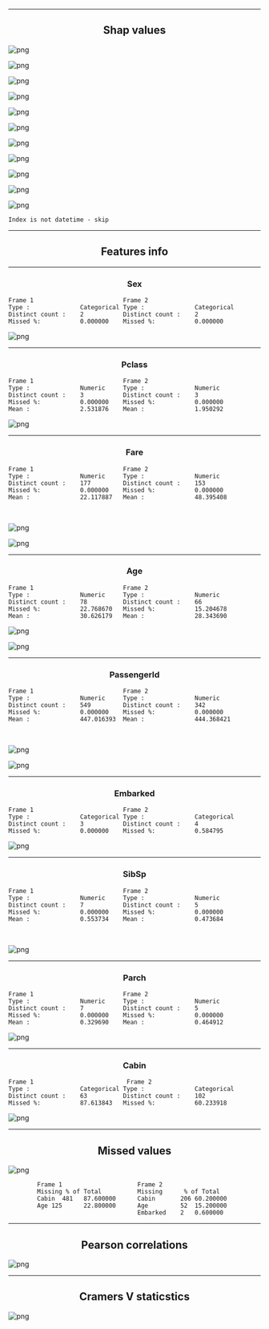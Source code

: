 <hr>



<h2 align="center">Shap values</h2>


    
      



![png](output_12_4.png)



![png](output_12_5.png)



![png](output_12_6.png)



![png](output_12_7.png)



![png](output_12_8.png)



![png](output_12_9.png)



![png](output_12_10.png)



![png](output_12_11.png)



![png](output_12_12.png)



![png](output_12_13.png)



![png](output_12_14.png)


    Index is not datetime - skip
    
     
    



<hr>



<h2 align="center">Features info</h2>


    
      
    
     



<hr>



<h3 align="center">Sex</h3>

    
    Frame 1                         Frame 2
    Type :	            Categorical	Type :	            Categorical
    Distinct count :	2	        Distinct count :	2
    Missed %:	        0.000000    Missed %:	        0.000000  


![png](output_12_24.png)


    
     



<hr>



<h3 align="center">Pclass</h3>


    
     

    Frame 1                         Frame 2
    Type :	            Numeric	    Type :	            Numeric
    Distinct count :	3	        Distinct count :	3
    Missed %:	        0.000000    Missed %:	        0.000000  
    Mean :	            2.531876    Mean :	            1.950292

    
     



![png](output_12_31.png)


    
     



<hr>



<h3 align="center">Fare</h3>


    
     



    Frame 1                         Frame 2
    Type :	            Numeric	    Type :	            Numeric
    Distinct count :	177	        Distinct count :	153
    Missed %:	        0.000000    Missed %:	        0.000000  
    Mean :	            22.117887   Mean :	            48.395408

 


    
     



![png](output_12_38.png)



![png](output_12_39.png)


    
     



<hr>



<h3 align="center">Age</h3>


    
     



    Frame 1                         Frame 2
    Type :	            Numeric	    Type :	            Numeric
    Distinct count :	78	        Distinct count :	66
    Missed %:	        22.768670   Missed %:	        15.204678 
    Mean :	            30.626179   Mean :	            28.343690 


    
     



![png](output_12_46.png)



![png](output_12_47.png)


    
     



<hr>



<h3 align="center">PassengerId</h3>


    
     

    Frame 1                         Frame 2
    Type :	            Numeric	    Type :	            Numeric
    Distinct count :	549	        Distinct count :	342
    Missed %:	        0.000000    Missed %:	        0.000000 
    Mean :	            447.016393  Mean :	            444.368421 

  

    



![png](output_12_54.png)



![png](output_12_55.png)


    
     



<hr>



<h3 align="center">Embarked</h3>


    
     

    Frame 1                         Frame 2
    Type :	            Categorical	Type :	            Categorical
    Distinct count :	3	        Distinct count :	4
    Missed %:	        0.000000    Missed %:	        0.584795 


    
     


![png](output_12_62.png)


    
     



<hr>



<h3 align="center">SibSp</h3>


    
     



    Frame 1                         Frame 2
    Type :	            Numeric	    Type :	            Numeric
    Distinct count :	7	        Distinct count :	5
    Missed %:	        0.000000    Missed %:	        0.000000 
    Mean :	            0.553734    Mean :	            0.473684 
   


    
     



![png](output_12_69.png)


    
     



<hr>



<h3 align="center">Parch</h3>


    
     



    Frame 1                         Frame 2
    Type :	            Numeric	    Type :	            Numeric
    Distinct count :	7	        Distinct count :	5
    Missed %:	        0.000000    Missed %:	        0.000000 
    Mean :	            0.329690    Mean :	            0.464912   


    
     



![png](output_12_76.png)


    
     



<hr>



<h3 align="center">Cabin</h3>


    
     



    Frame 1                          Frame 2
    Type :	            Categorical	Type :	            Categorical
    Distinct count :	63	        Distinct count :	102
    Missed %:	        87.613843   Missed %:	        60.233918    


    
     



![png](output_12_83.png)


    
     
    



<hr>



<h2 align="center">Missed values</h2>


    
      



![png](output_12_88.png)


            Frame 1	                    Frame 2
            Missing	% of Total	        Missing	     % of Total
            Cabin  481	 87.600000	    Cabin	    206	60.200000
            Age	125	     22.800000      Age	        52	15.200000
                                        Embarked	2	0.600000       
     
     




<hr>



<h2 align="center">Pearson correlations</h2>


    
      



![png](output_12_95.png)


    
     
    



<hr>



<h2 align="center">Cramers V staticstics</h2>


    
      



![png](output_12_100.png)

